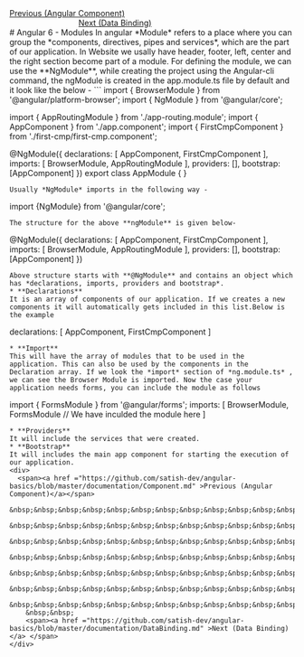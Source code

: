 <div>	
  <span><a href ="https://github.com/satish-dev/angular-basics/blob/master/documentation/Component.md" >Previous (Angular Component)</a></span>
	&nbsp;&nbsp;&nbsp;&nbsp;&nbsp;&nbsp;&nbsp;&nbsp;&nbsp;&nbsp;&nbsp;&nbsp;&nbsp;
	&nbsp;&nbsp;&nbsp;&nbsp;&nbsp;&nbsp;&nbsp;&nbsp;&nbsp;&nbsp;&nbsp;&nbsp;&nbsp;
	&nbsp;&nbsp;&nbsp;&nbsp;&nbsp;&nbsp;&nbsp;&nbsp;&nbsp;&nbsp;&nbsp;&nbsp;&nbsp;
	&nbsp;&nbsp;&nbsp;&nbsp;&nbsp;&nbsp;&nbsp;&nbsp;&nbsp;&nbsp;&nbsp;&nbsp;&nbsp;
    &nbsp;&nbsp;&nbsp;&nbsp;&nbsp;&nbsp;&nbsp;&nbsp;&nbsp;&nbsp;&nbsp;&nbsp;&nbsp;
	&nbsp;&nbsp;&nbsp;&nbsp;&nbsp;&nbsp;&nbsp;&nbsp;&nbsp;&nbsp;&nbsp;&nbsp;&nbsp;
	&nbsp;&nbsp;&nbsp;&nbsp;&nbsp;&nbsp;&nbsp;&nbsp;&nbsp;&nbsp;&nbsp;&nbsp;&nbsp;
	&nbsp;&nbsp;
	<span><a href ="https://github.com/satish-dev/angular-basics/blob/master/documentation/DataBinding.md" >Next (Data Binding)</a> </span>
</div>
# Angular 6 - Modules
In angular *Module* refers to a place where you can group the *components, directives, pipes and services*, which are the part of our application.
In Website we usally have header, footer, left, center and the right section become part of a module.
For defining the module, we can use the **NgModule**, while creating the project using the Angular-cli command, the ngModule is created in the app.module.ts file by default and it look like the below -
```
import { BrowserModule } from '@angular/platform-browser';
import { NgModule } from '@angular/core';

import { AppRoutingModule } from './app-routing.module';
import { AppComponent } from './app.component';
import { FirstCmpComponent } from './first-cmp/first-cmp.component';

@NgModule({
  declarations: [
    AppComponent,
    FirstCmpComponent
  ],
  imports: [
    BrowserModule,
    AppRoutingModule
  ],
  providers: [],
  bootstrap: [AppComponent]
})
export class AppModule { }
```
Usually *NgModule* imports in the following way - 
```
import {NgModule} from '@angular/core';
```
The structure for the above **ngModule** is given below-
```
@NgModule({
  declarations: [
    AppComponent,
    FirstCmpComponent
  ],
  imports: [
    BrowserModule,
    AppRoutingModule
  ],
  providers: [],
  bootstrap: [AppComponent]
})
```
Above structure starts with **@NgModule** and contains an object which has *declarations, imports, providers and bootstrap*.
* **Declarations**
It is an array of components of our application. If we creates a new components it will automatically gets included in this list.Below is the example 
```
declarations: [
AppComponent,
FirstCmpComponent
]
```
* **Import**
This will have the array of modules that to be used in the application. This can also be used by the components in the Declaration array. If we look the *import* section of *ng.module.ts* , we can see the Browser Module is imported. Now the case your application needs forms, you can include the module as follows
```
import { FormsModule } from '@angular/forms';
imports: [
   BrowserModule,
   FormsModule // We have inculded the module here
]
```
* **Providers**
It will include the services that were created.
* **Bootstrap**
It will includes the main app component for starting the execution of our application.
<div>	
  <span><a href ="https://github.com/satish-dev/angular-basics/blob/master/documentation/Component.md" >Previous (Angular Component)</a></span>
	&nbsp;&nbsp;&nbsp;&nbsp;&nbsp;&nbsp;&nbsp;&nbsp;&nbsp;&nbsp;&nbsp;&nbsp;&nbsp;
	&nbsp;&nbsp;&nbsp;&nbsp;&nbsp;&nbsp;&nbsp;&nbsp;&nbsp;&nbsp;&nbsp;&nbsp;&nbsp;
	&nbsp;&nbsp;&nbsp;&nbsp;&nbsp;&nbsp;&nbsp;&nbsp;&nbsp;&nbsp;&nbsp;&nbsp;&nbsp;
	&nbsp;&nbsp;&nbsp;&nbsp;&nbsp;&nbsp;&nbsp;&nbsp;&nbsp;&nbsp;&nbsp;&nbsp;&nbsp;
    &nbsp;&nbsp;&nbsp;&nbsp;&nbsp;&nbsp;&nbsp;&nbsp;&nbsp;&nbsp;&nbsp;&nbsp;&nbsp;
	&nbsp;&nbsp;&nbsp;&nbsp;&nbsp;&nbsp;&nbsp;&nbsp;&nbsp;&nbsp;&nbsp;&nbsp;&nbsp;
	&nbsp;&nbsp;&nbsp;&nbsp;&nbsp;&nbsp;&nbsp;&nbsp;&nbsp;&nbsp;&nbsp;&nbsp;&nbsp;
	&nbsp;&nbsp;
	<span><a href ="https://github.com/satish-dev/angular-basics/blob/master/documentation/DataBinding.md" >Next (Data Binding)</a> </span>
</div>
